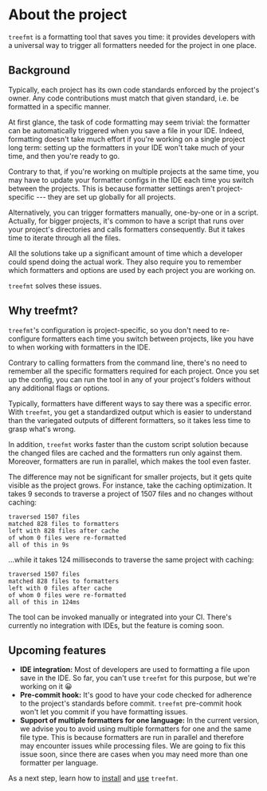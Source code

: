 # About the project

`treefmt` is a formatting tool that saves you time: it provides developers with a universal way to trigger all formatters needed for the project in one place.

## Background

Typically, each project has its own code standards enforced by the project's owner. Any code contributions must match that given standard, i.e. be formatted in a specific manner.

At first glance, the task of code formatting may seem trivial: the formatter can be automatically triggered when you save a file in your IDE. Indeed, formatting doesn't take much effort if you're working on a single project long term: setting up the formatters in your IDE won't take much of your time, and then you're ready to go.

Contrary to that, if you're working on multiple projects at the same time, you may have to update your formatter configs in the IDE each time you switch between the projects. This is because formatter settings aren't project-specific --- they are set up globally for all projects.

Alternatively, you can trigger formatters manually, one-by-one or in a script. Actually, for bigger projects, it's common to have a script that runs over your project's directories and calls formatters consequently. But it takes time to iterate through all the files.

All the solutions take up a significant amount of time which a developer could spend doing the actual work. They also require you to remember which formatters and options are used by each project you are working on.

`treefmt` solves these issues.

## Why treefmt?

`treefmt`'s configuration is project-specific, so you don't need to re-configure formatters each time you switch between projects, like you have to when working with formatters in the IDE.

Contrary to calling formatters from the command line, there's no need to remember all the specific formatters required for each project. Once you set up the config, you can run the tool in any of your project's folders without any additional flags or options.

Typically, formatters have different ways to say there was a specific error. With `treefmt`, you get a standardized output which is easier to understand than the variegated outputs of different formatters, so it takes less time to grasp what's wrong.

In addition, `treefmt` works faster than the custom script solution because the changed files are cached and the formatters run only against them. Moreover, formatters are run in parallel, which makes the tool even faster.

The difference may not be significant for smaller projects, but it gets quite visible as the project grows. For instance, take the caching optimization. It takes 9 seconds to traverse a project of 1507 files and no changes without caching:

```
traversed 1507 files
matched 828 files to formatters
left with 828 files after cache
of whom 0 files were re-formatted
all of this in 9s
```

...while it takes 124 milliseconds to traverse the same project with caching:

```
traversed 1507 files
matched 828 files to formatters
left with 0 files after cache
of whom 0 files were re-formatted
all of this in 124ms
```

The tool can be invoked manually or integrated into your CI. There's currently no integration with IDEs, but the feature is coming soon.

## Upcoming features

- **IDE integration:** Most of developers are used to formatting a file upon save in the IDE. So far, you can't use `treefmt` for this purpose, but we're working on it 😀
- **Pre-commit hook:** It's good to have your code checked for adherence to the project's standards before commit. `treefmt` pre-commit hook won't let you commit if you have formatting issues.
- **Support of multiple formatters for one language:** In the current version, we advise you to avoid using multiple formatters for one and the same file type. This is because formatters are run in parallel and therefore may encounter issues while processing files. We are going to fix this issue soon, since there are cases when you may need more than one formatter per language.

As a next step, learn how to [install] and [use] `treefmt`.

[install]: installation.md
[use]: usage.md

